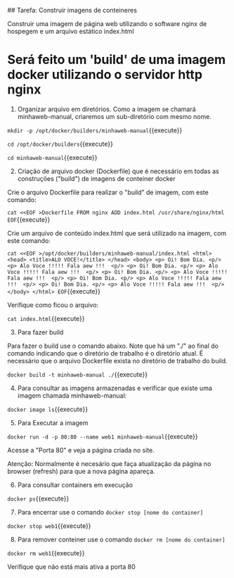 ## Tarefa: Construir imagens de conteineres

Construir uma imagem de página web utilizando o software nginx de hospegem e um arquivo estático index.html

# Será feito um 'build' de uma imagem docker utilizando o servidor http nginx

1) Organizar arquivo em diretórios. Como a imagem se chamará minhaweb-manual, criaremos um sub-diretório com mesmo nome.

`mkdir -p /opt/docker/builders/minhaweb-manual`{{execute}}

`cd /opt/docker/builders`{{execute}}

`cd minhaweb-manual`{{execute}}


2) Criação de arquivo docker (Dockerfile) que é necessário em todas as construções ("build") de imagens de conteiner docker

Crie o arquivo Dockerfile para realizar o "build" de imagem, com este comando:

`cat <<EOF >Dockerfile
FROM nginx
ADD index.html /usr/share/nginx/html
EOF`{{execute}}


Crie um arquivo de conteúdo index.html que será utilizado na imagem, com este comando:

`cat <<EOF >/opt/docker/builders/minhaweb-manual/index.html
    <html>
      <head>
       <title>ALO VOCE!</title>
      </head>
      <body>
        <p> Oi! Bom Dia. <p/>
        <p> Alo Voce !!!!! Fala aew !!!  <p/>
        <p> Oi! Bom Dia. <p/>
        <p> Alo Voce !!!!! Fala aew !!!  <p/>
        <p> Oi! Bom Dia. <p/>
        <p> Alo Voce !!!!! Fala aew !!!  <p/>
        <p> Oi! Bom Dia. <p/>
        <p> Alo Voce !!!!! Fala aew !!!  <p/>
        <p> Oi! Bom Dia. <p/>
        <p> Alo Voce !!!!! Fala aew !!!  <p/>
      </body>
    </html>
EOF`{{execute}}


Verifique como ficou o arquivo:

`cat index.html`{{execute}}


3) Para fazer build

Para fazer o build use o comando abaixo. 
Note que há um "./" ao final do comando indicando que o diretório de trabalho é o diretório atual.
É necessário que o arquivo Dockerfile exista no diretório de trabalho do build.

`docker build -t minhaweb-manual ./`{{execute}}


4) Para consultar as imagens armazenadas e verificar que existe uma imagem chamada minhaweb-manual:

`docker image ls`{{execute}}

5) Para Executar a imagem

`docker run -d -p 80:80 --name web1 minhaweb-manual`{{execute}}

Acesse a "Porta 80" e veja a página criada no site.

Atenção: Normalmente é necesário que faça atualização da página no browser (refresh) para que a nova página apareça.

6) Para consultar containers em execução

`docker ps`{{execute}}

7) Para encerrar use o comando `docker stop [nome do container]`

`docker stop web1`{{execute}}

8) Para remover conteiner use o comando `docker rm [nome do container]`

`docker rm web1`{{execute}}

Verifique que não está mais ativa a porta 80


